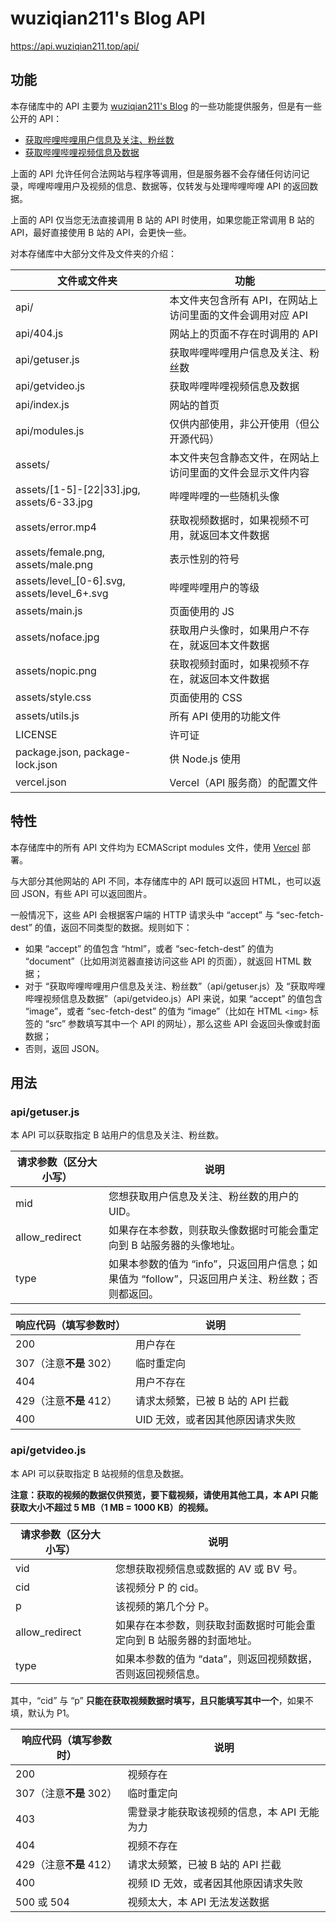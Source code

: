 # wuziqian211's Blog API

<https://api.wuziqian211.top/api/>

## 功能

本存储库中的 API 主要为 [wuziqian211's Blog](https://wuziqian211.top/) 的一些功能提供服务，但是有一些公开的 API：

- [获取哔哩哔哩用户信息及关注、粉丝数](https://api.wuziqian211.top/api/getuser)
- [获取哔哩哔哩视频信息及数据](https://api.wuziqian211.top/api/getvideo)

上面的 API 允许任何合法网站与程序等调用，但是服务器不会存储任何访问记录，哔哩哔哩用户及视频的信息、数据等，仅转发与处理哔哩哔哩 API 的返回数据。

上面的 API 仅当您无法直接调用 B 站的 API 时使用，如果您能正常调用 B 站的 API，最好直接使用 B 站的 API，会更快一些。

对本存储库中大部分文件及文件夹的介绍：

| 文件或文件夹 | 功能 |
| ------------ | ---- |
| api/ | 本文件夹包含所有 API，在网站上访问里面的文件会调用对应 API |
| api/404.js | 网站上的页面不存在时调用的 API |
| api/getuser.js | 获取哔哩哔哩用户信息及关注、粉丝数 |
| api/getvideo.js | 获取哔哩哔哩视频信息及数据 |
| api/index.js | 网站的首页 |
| api/modules.js | 仅供内部使用，非公开使用（但公开源代码） |
| assets/ | 本文件夹包含静态文件，在网站上访问里面的文件会显示文件内容 |
| assets/[1-5]-[22\|33].jpg, assets/6-33.jpg | 哔哩哔哩的一些随机头像 |
| assets/error.mp4 | 获取视频数据时，如果视频不可用，就返回本文件数据 |
| assets/female.png, assets/male.png | 表示性别的符号 |
| assets/level_[0-6].svg, assets/level_6+.svg | 哔哩哔哩用户的等级 |
| assets/main.js | 页面使用的 JS |
| assets/noface.jpg | 获取用户头像时，如果用户不存在，就返回本文件数据 |
| assets/nopic.png | 获取视频封面时，如果视频不存在，就返回本文件数据 |
| assets/style.css | 页面使用的 CSS |
| assets/utils.js | 所有 API 使用的功能文件 |
| LICENSE | 许可证 |
| package.json, package-lock.json | 供 Node.js 使用 |
| vercel.json | Vercel（API 服务商）的配置文件 |

## 特性

本存储库中的所有 API 文件均为 ECMAScript modules 文件，使用 [Vercel](https://vercel.com/) 部署。

与大部分其他网站的 API 不同，本存储库中的 API 既可以返回 HTML，也可以返回 JSON，有些 API 可以返回图片。

一般情况下，这些 API 会根据客户端的 HTTP 请求头中 “accept” 与 “sec-fetch-dest” 的值，返回不同类型的数据。规则如下：

- 如果 “accept” 的值包含 “html”，或者 “sec-fetch-dest” 的值为 “document”（比如用浏览器直接访问这些 API 的页面），就返回 HTML 数据；
- 对于 “获取哔哩哔哩用户信息及关注、粉丝数”（api/getuser.js）及 “获取哔哩哔哩视频信息及数据”（api/getvideo.js）API 来说，如果 “accept” 的值包含 “image”，或者 “sec-fetch-dest” 的值为 “image”（比如在 HTML `<img>` 标签的 “src” 参数填写其中一个 API 的网址），那么这些 API 会返回头像或封面数据；
- 否则，返回 JSON。

## 用法

### api/getuser.js

本 API 可以获取指定 B 站用户的信息及关注、粉丝数。

| 请求参数（区分大小写） | 说明 |
| ---------------------- | ---- |
| mid | 您想获取用户信息及关注、粉丝数的用户的 UID。 |
| allow_redirect | 如果存在本参数，则获取头像数据时可能会重定向到 B 站服务器的头像地址。 |
| type | 如果本参数的值为 “info”，只返回用户信息；如果值为 “follow”，只返回用户关注、粉丝数；否则都返回。 |

| 响应代码（填写参数时） | 说明 |
| ---------------------- | ---- |
| 200 | 用户存在 |
| 307（注意**不是** 302） | 临时重定向 |
| 404 | 用户不存在 |
| 429（注意**不是** 412） | 请求太频繁，已被 B 站的 API 拦截 |
| 400 | UID 无效，或者因其他原因请求失败 |

### api/getvideo.js

本 API 可以获取指定 B 站视频的信息及数据。

**注意：获取的视频的数据仅供预览，要下载视频，请使用其他工具，本 API 只能获取大小不超过 5 MB（1 MB = 1000 KB）的视频。**

| 请求参数（区分大小写） | 说明 |
| ---------------------- | ---- |
| vid | 您想获取视频信息或数据的 AV 或 BV 号。 |
| cid | 该视频分 P 的 cid。 |
| p | 该视频的第几个分 P。 |
| allow_redirect | 如果存在本参数，则获取封面数据时可能会重定向到 B 站服务器的封面地址。 |
| type | 如果本参数的值为 “data”，则返回视频数据，否则返回视频信息。 |

其中，“cid” 与 “p” **只能在获取视频数据时填写，且只能填写其中一个**，如果不填，默认为 P1。

| 响应代码（填写参数时） | 说明 |
| ---------------------- | ---- |
| 200 | 视频存在 |
| 307（注意**不是** 302） | 临时重定向 |
| 403 | 需登录才能获取该视频的信息，本 API 无能为力 |
| 404 | 视频不存在 |
| 429（注意**不是** 412） | 请求太频繁，已被 B 站的 API 拦截 |
| 400 | 视频 ID 无效，或者因其他原因请求失败 |
| 500 或 504 | 视频太大，本 API 无法发送数据 |
